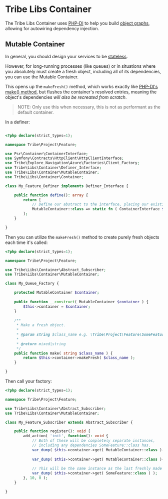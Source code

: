 # Tribe Libs Container

The Tribe Libs Container uses [PHP-DI](https://php-di.org/doc/) to help you build
[object graphs](https://en.wikipedia.org/wiki/Object_graph), allowing for autowiring
dependency injection.

## Mutable Container

In general, you should design your services to be [stateless](https://igor.io/2013/03/31/stateless-services.html).

However, for long-running processes (like queues) or in situations where you absolutely must create a fresh object, including all of its dependencies, you can use the Mutable Container.

This opens up the `makeFresh()` method, which works exactly like [PHP-DI's make() method](https://php-di.org/doc/container.html#make), but flushes the container's resolved entries, meaning the object's dependencies _will also be recreated from scratch_.

> NOTE: Only use this when necessary, this is not as performant as the default container.

In a definer:

```php

<?php declare(strict_types=1);

namespace Tribe\Project\Feature;

use Psr\Container\ContainerInterface;
use Symfony\Contracts\HttpClient\HttpClientInterface;
use Tribe\Explore_Navigation\Azure\Factories\Client_Factory;
use Tribe\Libs\Container\Definer_Interface;
use Tribe\Libs\Container\MutableContainer;
use Tribe\Libs\Container\Container;

class My_Feature_Definer implements Definer_Interface {

	public function define(): array {
		return [
		    // Define our abstract to the interface, placing our existing container inside the mutable container.
		    MutableContainer::class => static fn ( ContainerInterface $c ) => ( new Container() )->wrap( $c ), 
		];
	}

}

```

Then you can utilize the `makeFresh()` method to create purely fresh objects
each time it's called:

```php
<?php declare(strict_types=1);

namespace Tribe\Project\Feature;

use Tribe\Libs\Container\Abstract_Subscriber;
use Tribe\Libs\Container\MutableContainer;

class My_Queue_Factory {

    protected MutableContainer $container;
    
    public function __construct( MutableContainer $container ) {
        $this->container = $container;
    }
    
    /**
     * Make a fresh object.
     * 
     * @param string $class_name e.g. \Tribe\Project\Feature\SomeFeature::class
     * 
     * @return mixed|string
     */
    public function make( string $class_name ) {
        return $this->container->makeFresh( $class_name );
    }

}


```

Then call your factory:

```php
<?php declare(strict_types=1);

namespace Tribe\Project\Feature;

use Tribe\Libs\Container\Abstract_Subscriber;
use Tribe\Libs\Container\MutableContainer;

class My_Feature_Subscriber extends Abstract_Subscriber {

	public function register(): void {
		add_action( 'init', function(): void {
		    // Both of these will be completely separate instances,
		    // including any dependencies SomeFeature::class has.
		    var_dump( $this->container->get( MutableContainer::class )->make( '\Tribe\Project\Feature\SomeFeature::class' ) );
		    
		    var_dump( $this->container->get( MutableContainer::class )->make( '\Tribe\Project\Feature\SomeFeature::class' ) );
		    
		    // This will be the same instance as the last freshly made object
		    var_dump( $this->container->get( SomeFeature::class ) );		    
		}, 10, 0 );
	}

}

```
